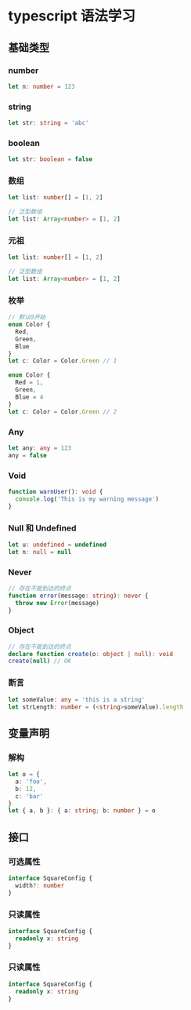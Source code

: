 # typescript 语法学习

## 基础类型

### number

```ts
let n: number = 123
```

### string

```ts
let str: string = 'abc'
```

### boolean

```ts
let str: boolean = false
```

### 数组

```ts
let list: number[] = [1, 2]

// 泛型数组
let list: Array<number> = [1, 2]
```

### 元祖

```ts
let list: number[] = [1, 2]

// 泛型数组
let list: Array<number> = [1, 2]
```

### 枚举

```ts
// 默认0开始
enum Color {
  Red,
  Green,
  Blue
}
let c: Color = Color.Green // 1

enum Color {
  Red = 1,
  Green,
  Blue = 4
}
let c: Color = Color.Green // 2
```

### Any

```ts
let any: any = 123
any = false
```

### Void

```ts
function warnUser(): void {
  console.log('This is my warning message')
}
```

### Null 和 Undefined

```ts
let u: undefined = undefined
let n: null = null
```

### Never

```ts
// 存在不能到达的终点
function error(message: string): never {
  throw new Error(message)
}
```

### Object

```ts
// 存在不能到达的终点
declare function create(o: object | null): void
create(null) // OK
```

### 断言

```ts
let someValue: any = 'this is a string'
let strLength: number = (<string>someValue).length
```

## 变量声明

### 解构

```ts
let o = {
  a: 'foo',
  b: 12,
  c: 'bar'
}
let { a, b }: { a: string; b: number } = o
```

## 接口

### 可选属性

```ts
interface SquareConfig {
  width?: number
}
```

### 只读属性

```ts
interface SquareConfig {
  readonly x: string
}
```

### 只读属性

```ts
interface SquareConfig {
  readonly x: string
}
```
